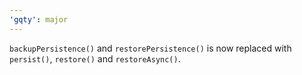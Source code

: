 ```yaml
---
'gqty': major
---
```


`backupPersistence()` and `restorePersistence()` is now replaced with `persist()`, `restore()` and `restoreAsync()`.
